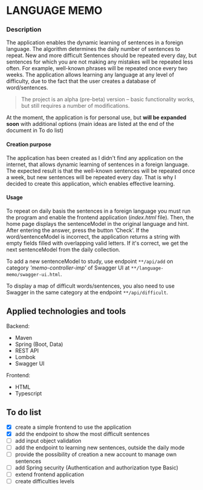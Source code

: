 # LANGUAGE MEMO

### Description

The application enables the dynamic learning of sentences in a foreign language.
The algorithm determines the daily number of sentences to repeat. 
New and more difficult Sentences should be repeated every day, 
but sentences for which you are not making any mistakes will be repeated less often. 
For example, well-known phrases will be repeated once every two weeks. 
The application allows learning any language at any level of difficulty, 
due to the fact that the user creates a database of word/sentences.

>The project is an alpha (pre-beta) version – basic functionality works, but still requires a number of modifications.

At the moment, the application is for personal use, but **will be expanded soon** 
with additional options (main ideas are listed at the end of the document in To do list)

#### Creation purpose
The application has been created as I didn't find any application on the internet, 
that allows dynamic learning of sentences in a foreign language. 
The expected result is that the well-known sentences will be repeated once a week, 
but new sentences will be repeated every day. That is why  I decided to create this application, 
which enables effective learning.

#### Usage

To repeat on daily basis the sentences in a foreign language you must run the program 
and enable the frontend application (*index.html* file). Then, 
the home page displays the sentenceModel in the original language and hint.  
After entering the answer, press the button ‘Check’. If the word/sentenceModel is incorrect, 
the application returns a string with empty fields filled with overlapping valid letters. 
If it's correct, we get the next sentenceModel from the daily collection.

To add a new sentenceModel to study, use endpoint `**/api/add` on category 
*'memo-controller-imp'* of Swagger UI at `**/language-memo/swagger-ui.html`.

To display a map of difficult words/sentences, you also need to use Swagger in the 
same category at the endpoint `**/api/difficult`.


## Applied technologies and tools
Backend:
- Maven
- Spring (Boot, Data)
- REST API
- Lombok 
- Swagger UI 

Frontend:
- HTML
- Typescript



## To do list
- [x] create a simple frontend to use the application
- [x] add the endpoint to show the most difficult sentences
- [ ] add input object validation
- [ ] add the endpoint to learning new sentences, outside the daily mode
- [ ] provide the possibility of creation a new account to manage own sentences
- [ ] add Spring security (Authentication and authorization type Basic)
- [ ] extend frontend application
- [ ] create difficulties levels
